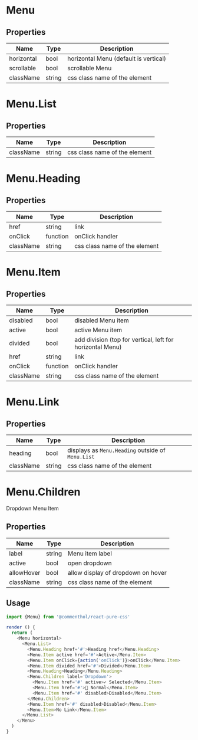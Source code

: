 # Menu

## Properties

Name      | Type     | Description
--------- | -------- | -----------
horizontal | bool    | horizontal Menu (default is vertical)
scrollable | bool    | scrollable Menu
className | string   | css class name of the element

# Menu.List

## Properties

Name      | Type     | Description
--------- | -------- | -----------
className | string   | css class name of the element

# Menu.Heading

## Properties

Name      | Type     | Description
--------- | -------- | -----------
href      | string   | link
onClick   | function | onClick handler
className | string   | css class name of the element

# Menu.Item

## Properties

Name      | Type     | Description
--------- | -------- | -----------
disabled  | bool     | disabled Menu item
active    | bool     | active Menu item
divided   | bool     | add division (top for vertical, left for horizontal Menu)
href      | string   | link
onClick   | function | onClick handler
className | string   | css class name of the element

# Menu.Link

## Properties

Name      | Type     | Description
--------- | -------- | -----------
heading   | bool     | displays as `Menu.Heading` outside of `Menu.List`
className | string   | css class name of the element

# Menu.Children

Dropdown Menu Item

## Properties

Name      | Type     | Description
--------- | -------- | -----------
label     | string   | Menu item label
active    | bool     | open dropdown
allowHover | bool    | allow display of dropdown on hover
className | string   | css class name of the element

## Usage

```js
import {Menu} from '@commenthol/react-pure-css'

render () {
  return (
    <Menu horizontal>
      <Menu.List>
        <Menu.Heading href='#'>Heading href</Menu.Heading>
        <Menu.Item active href='#'>Active</Menu.Item>
        <Menu.Item onClick={action('onClick')}>onClick</Menu.Item>
        <Menu.Item divided href='#'>Divided</Menu.Item>
        <Menu.Heading>Heading</Menu.Heading>
        <Menu.Children label='Dropdown'>
          <Menu.Item href='#' active>✓ Selected</Menu.Item>
          <Menu.Item href='#'>🎂 Normal</Menu.Item>
          <Menu.Item href='#' disabled>Disabled</Menu.Item>
        </Menu.Children>
        <Menu.Item href='#' disabled>Disabled</Menu.Item>
        <Menu.Item>No Link</Menu.Item>
      </Menu.List>
    </Menu>
  )
}
```
